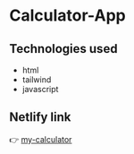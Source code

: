 # Calculator-App 

## Technologies used
- html
- tailwind
- javascript

## Netlify link
👉 [my-calculator](https://pushons-calculator.netlify.app/)

